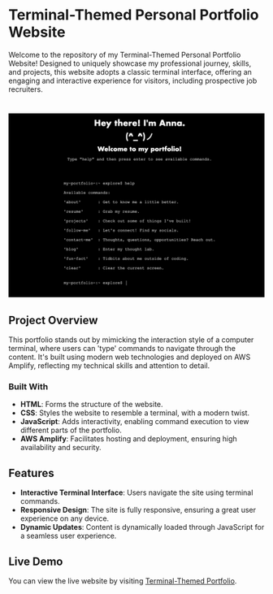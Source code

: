 # Terminal-Themed Personal Portfolio Website

Welcome to the repository of my Terminal-Themed Personal Portfolio Website! Designed to uniquely showcase my professional journey, skills, and projects, this website adopts a classic terminal interface, offering an engaging and interactive experience for visitors, including prospective job recruiters.
#

![Snapshot of Terminal-Themed Portfolio Website](./files/images/demo-snapshot.png)


## Project Overview

This portfolio stands out by mimicking the interaction style of a computer terminal, where users can 'type' commands to navigate through the content. It's built using modern web technologies and deployed on AWS Amplify, reflecting my technical skills and attention to detail.

### Built With

- **HTML**: Forms the structure of the website.
- **CSS**: Styles the website to resemble a terminal, with a modern twist.
- **JavaScript**: Adds interactivity, enabling command execution to view different parts of the portfolio.
- **AWS Amplify**: Facilitates hosting and deployment, ensuring high availability and security.

## Features

- **Interactive Terminal Interface**: Users navigate the site using terminal commands.
- **Responsive Design**: The site is fully responsive, ensuring a great user experience on any device.
- **Dynamic Updates**: Content is dynamically loaded through JavaScript for a seamless user experience.

## Live Demo

You can view the live website by visiting [Terminal-Themed Portfolio](https://sycorpia.xyz).

